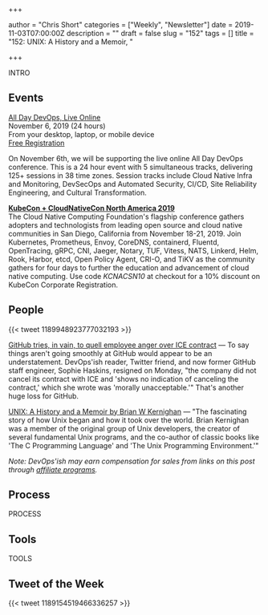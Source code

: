 +++

author = "Chris Short"
categories = ["Weekly", "Newsletter"]
date = 2019-11-03T07:00:00Z
description = ""
draft = false
slug = "152"
tags = []
title = "152: UNIX: A History and a Memoir, "

+++

INTRO

## Events

[All Day DevOps, Live Online](https://www.alldaydevops.com/)  
November 6, 2019 (24 hours)  
From your desktop, laptop, or mobile device  
[Free Registration](https://www.alldaydevops.com/register)

On November 6th, we will be supporting the live online All Day DevOps conference. This is a 24 hour event with 5 simultaneous tracks, delivering 125+ sessions in 38 time zones. Session tracks include Cloud Native Infra and Monitoring, DevSecOps and Automated Security, CI/CD, Site Reliability Engineering, and Cultural Transformation.

[**KubeCon + CloudNativeCon North America 2019**](https://cshort.co/kcna19)  
The Cloud Native Computing Foundation's flagship conference gathers adopters and technologists from leading open source and cloud native communities in San Diego, California from November 18-21, 2019. Join Kubernetes, Prometheus, Envoy, CoreDNS, containerd, Fluentd, OpenTracing, gRPC, CNI, Jaeger, Notary, TUF, Vitess, NATS, Linkerd, Helm, Rook, Harbor, etcd, Open Policy Agent, CRI-O, and TiKV as the community gathers for four days to further the education and advancement of cloud native computing. Use code *KCNACSN10* at checkout for a 10% discount on KubeCon Corporate Registration.

## People

{{< tweet 1189948923777032193 >}}

[GitHub tries, in vain, to quell employee anger over ICE contract](https://www.latimes.com/business/technology/story/2019-10-31/github-ice-contract-defense) — To say things aren't going smoothly at GitHub would appear to be an understatement. DevOps'ish reader, Twitter friend, and now former GitHub staff engineer, Sophie Haskins, resigned on Monday, "the company did not cancel its contract with ICE and 'shows no indication of canceling the contract,' which she wrote was 'morally unacceptable.'" That's another huge loss for GitHub.

[UNIX: A History and a Memoir by Brian W Kernighan](https://amzn.to/2NsxEgF) — "The fascinating story of how Unix began and how it took over the world. Brian Kernighan was a member of the original group of Unix developers, the creator of several fundamental Unix programs, and the co-author of classic books like 'The C Programming Language' and 'The Unix Programming Environment.'"

*Note: DevOps'ish may earn compensation for sales from links on this post through [affiliate programs](/terms/).*
## Process

PROCESS

## Tools

TOOLS

## Tweet of the Week

{{< tweet 1189154519466336257 >}}

